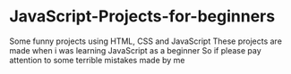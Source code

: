 # JavaScript-Projects-for-beginners
Some funny projects using HTML, CSS and JavaScript
These projects are made when i was learning JavaScript as a beginner
So if please pay attention to some terrible mistakes made by me
